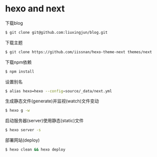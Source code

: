 # hexo and next

下载blog
```bash
$ git clone git@github.com:liuxingjun/blog.git
```

下载主题

```bash
$ git clone https://github.com/iissnan/hexo-theme-next themes/next
```

下载npm依赖
```bash
$ npm install
```

设置别名
```bash
$ alias hexo=hexo --config=source/_data/next.yml
```

生成静态文件(generate)并监视(watch)文件变动
```bash
$ hexo g -w
```

启动服务器(server)使用静态(static)文件
```bash
$ hexo server -s
```

部署网站(deploy)
```bash
$ hexo clean && hexo deploy
```
